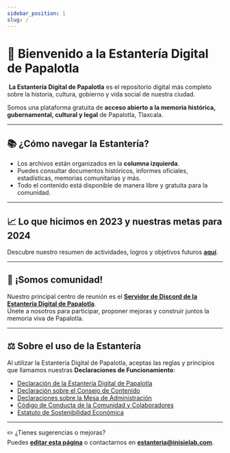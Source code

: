 ```yaml
---
sidebar_position: 1
slug: /
---
```


# 📜 Bienvenido a la Estantería Digital de Papalotla

️ **La Estantería Digital de Papalotla** es el repositorio digital más completo sobre la historia, cultura, gobierno y vida social de nuestra ciudad.

Somos una plataforma gratuita de **acceso abierto a la memoria histórica, gubernamental, cultural y legal** de Papalotla, Tlaxcala.

---

## 📚 ¿Cómo navegar la Estantería?

- Los archivos están organizados en la **columna izquierda**.
- Puedes consultar documentos históricos, informes oficiales, estadísticas, memorias comunitarias y más.
- Todo el contenido está disponible de manera libre y gratuita para la comunidad.

---

## 📈 Lo que hicimos en 2023 y nuestras metas para 2024

Descubre nuestro resumen de actividades, logros y objetivos futuros [**aquí**](#).

---

## 🌿 ¡Somos comunidad!

Nuestro principal centro de reunión es el [**Servidor de Discord de la Estantería Digital de Papalotla**](#).  
Únete a nosotros para participar, proponer mejoras y construir juntos la memoria viva de Papalotla.

---

## ⚖️ Sobre el uso de la Estantería

Al utilizar la Estantería Digital de Papalotla, aceptas las reglas y principios que llamamos nuestras **Declaraciones de Funcionamiento**:

- [Declaración de la Estantería Digital de Papalotla](#)
- [Declaración sobre el Consejo de Contenido](#)
- [Declaraciones sobre la Mesa de Administración](#)
- [Código de Conducta de la Comunidad y Colaboradores](#)
- [Estatuto de Sostenibilidad Económica](#)

---

✏️ ¿Tienes sugerencias o mejoras?  
Puedes [**editar esta página**](#) o contactarnos en [**estanteria@inisielab.com**](mailto:estanteria@inisielab.com).
